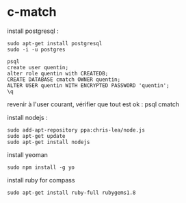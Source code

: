 c-match
=======

install postgresql :

    sudo apt-get install postgresql
    sudo -i -u postgres
 
    psql
    create user quentin;
    alter role quentin with CREATEDB;
    CREATE DATABASE cmatch OWNER quentin;
    ALTER USER quentin WITH ENCRYPTED PASSWORD 'quentin';
    \q

revenir à l'user courant, vérifier que tout est ok :
    psql cmatch

install nodejs :

    sudo add-apt-repository ppa:chris-lea/node.js
    sudo apt-get update
    sudo apt-get install nodejs

install yeoman

    sudo npm install -g yo

install ruby for compass

    sudo apt-get install ruby-full rubygems1.8



